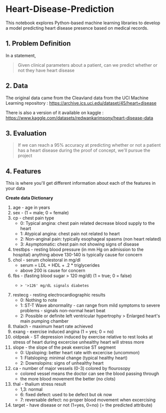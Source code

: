 # Heart-Disease-Prediction
This notebook explores Python-based machine learning libraries to develop a model predicting heart disease presence based on medical records.

## 1. Problem Definition

In a statement,
> Given clinical parameters about a patient, can we predict whether or not they have heart disease

## 2. Data

The original data came from the Cleavland data from the UCI Machine Learning repository : https://archive.ics.uci.edu/dataset/45/heart+disease

There is also a version of it available on kaggle : https://www.kaggle.com/datasets/redwankarimsony/heart-disease-data

## 3. Evaluation

> If we can reach a 95% accuracy at predicting whether or not a patient has a heart disease during the proof of concept, we'll pursue the project

## 4. Features

This is where you'll get different information about each of the features in your data

**Create data Dictionary**

1. age - age in years
2. sex - (1 = male; 0 = female)
3. cp - chest pain type
      - 0: Typical angina: chest pain related decrease blood supply to the heart
      - 1: Atypical angina: chest pain not related to heart
      - 2: Non-anginal pain: typically esophageal spasms (non heart related)
      - 3: Asymptomatic: chest pain not showing signs of disease
4. trestbps - resting blood pressure (in mm Hg on admission to the hospital) anything above 130-140 is typically cause for    concern
5. chol - serum cholestoral in mg/dl
     -  serum = LDL + HDL + .2 * triglycerides
     -  above 200 is cause for concern
6. fbs - (fasting blood sugar > 120 mg/dl) (1 = true; 0 = false)
      -     > '>126' mg/dL signals diabetes
7. restecg - resting electrocardiographic results
      -    0: Nothing to note
      -  1: ST-T Wave abnormality
             -  can range from mild symptoms to severe problems
             -  signals non-normal heart beat
      -  2: Possible or definite left ventricular hypertrophy
             > Enlarged heart's main pumping chamber
8. thalach - maximum heart rate achieved
9. exang - exercise induced angina (1 = yes; 0 = no)
10. oldpeak - ST depression induced by exercise relative to rest looks at stress of heart during excercise unhealthy heart will stress more
11. slope - the slope of the peak exercise ST segment
       -  0: Upsloping: better heart rate with excercise (uncommon)
       -  1: Flatsloping: minimal change (typical healthy heart)
       -  2: Downslopins: signs of unhealthy heart
12. ca - number of major vessels (0-3) colored by flourosopy
       -    colored vessel means the doctor can see the blood passing through
       -    the more blood movement the better (no clots)
13. thal - thalium stress result
       -   1,3: normal
       -   6: fixed defect: used to be defect but ok now
       -   7: reversable defect: no proper blood movement when excercising
14. target - have disease or not (1=yes, 0=no) (= the predicted attribute)
